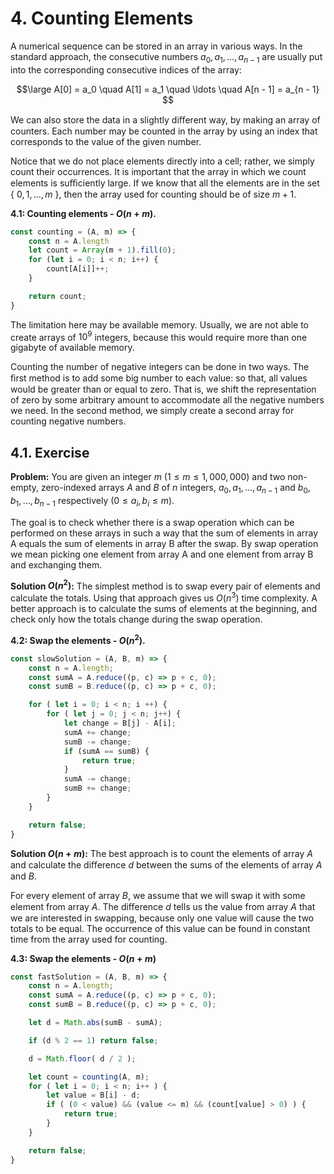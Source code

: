 # 4. Counting Elements

A numerical sequence can be stored in an array in various ways. In the standard approach, the consecutive numbers $a_0, a_1, \ldots, a_{n - 1}$ are usually put into the corresponding consecutive indices of the array:

$$\large
A[0] = a_0 \quad A[1] = a_1 \quad \ldots \quad A[n - 1] = a_{n - 1}
$$

We can also store the data in a slightly diﬀerent way, by making an array of counters. Each number may be counted in the array by using an index that corresponds to the value of the given number.

Notice that we do not place elements directly into a cell; rather, we simply count their occurrences. It is important that the array in which we count elements is suﬃciently large. If we know that all the elements are in the set { $0, 1, \ldots , m$ }, then the array used for counting should be of size $m + 1$.

**4.1: Counting elements - $O(n + m)$.**
```js
const counting = (A, m) => {
    const n = A.length
    let count = Array(m + 1).fill(0);
    for (let i = 0; i < n; i++) {
        count[A[i]]++;
    }

    return count;
}
```

The limitation here may be available memory. Usually, we are not able to create arrays of $10^9$ integers, because this would require more than one gigabyte of available memory.

Counting the number of negative integers can be done in two ways. The ﬁrst method is to add some big number to each value: so that, all values would be greater than or equal to zero. That is, we shift the representation of zero by some arbitrary amount to accommodate all the negative numbers we need. In the second method, we simply create a second array for counting negative numbers.

## 4.1. Exercise

**Problem:** You are given an integer $m$ $(1 \leq m \leq 1,000,000)$ and two non-empty, zero-indexed arrays $A$ and $B$ of $n$ integers, $a_0, a_1 ,\ldots , a_{n−1}$ and $b_0, b_1, \ldots, b_{n−1}$ respectively $(0 \leq a_i, b_i \leq m)$.

The goal is to check whether there is a swap operation which can be performed on these arrays in such a way that the sum of elements in array A equals the sum of elements in array B after the swap. By swap operation we mean picking one element from array A and one element from array B and exchanging them.

**Solution $O(n^2)$:** The simplest method is to swap every pair of elements and calculate the totals. Using that approach gives us $O(n^3)$ time complexity. A better approach is to calculate the sums of elements at the beginning, and check only how the totals change during the swap operation.

**4.2: Swap the elements - $O(n^2)$.**
```js
const slowSolution = (A, B, m) => {
    const n = A.length;
    const sumA = A.reduce((p, c) => p + c, 0);
    const sumB = B.reduce((p, c) => p + c, 0);

    for ( let i = 0; i < n; i ++) {
        for ( let j = 0; j < n; j++) {
            let change = B[j] - A[i];
            sumA += change;
            sumB -= change;
            if (sumA == sumB) {
                return true;
            }
            sumA -= change;
            sumB += change;
        }
    }

    return false;
}
```

**Solution $O(n + m)$:** The best approach is to count the elements of array $A$ and calculate the diﬀerence $d$ between the sums of the elements of array $A$ and $B$.

For every element of array $B$, we assume that we will swap it with some element from array $A$. The diﬀerence $d$ tells us the value from array $A$ that we are interested in swapping, because only one value will cause the two totals to be equal. The occurrence of this value can be found in constant time from the array used for counting.

**4.3: Swap the elements - $O(n + m)$**
```js
const fastSolution = (A, B, m) => {
    const n = A.length;
    const sumA = A.reduce((p, c) => p + c, 0);
    const sumB = B.reduce((p, c) => p + c, 0);

    let d = Math.abs(sumB - sumA);

    if (d % 2 == 1) return false;

    d = Math.floor( d / 2 );

    let count = counting(A, m);
    for ( let i = 0; i < n; i++ ) {
        let value = B[i] - d;
        if ( (0 < value) && (value <= m) && (count[value] > 0) ) {
            return true;
        }
    }

    return false;
}
```